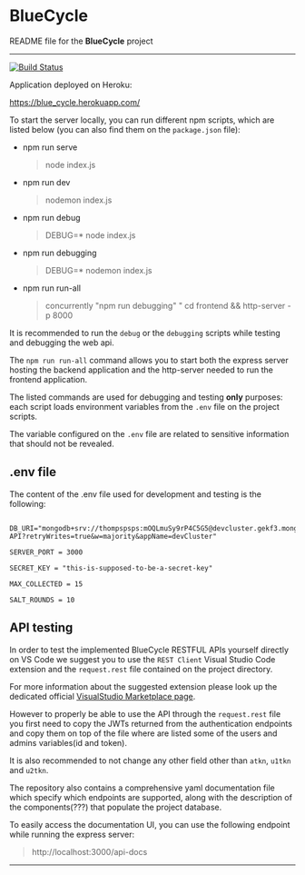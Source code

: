 # BlueCycle

  

README file for the **BlueCycle** project

---
[![Build Status]()]()

Application deployed on Heroku:

https://blue_cycle.herokuapp.com/

To start the server locally, you can run different npm scripts, which are listed below (you can also find them on the `package.json` file):

- npm run serve

  > node index.js

- npm run dev

  > nodemon index.js

- npm run debug

  > DEBUG=* node index.js

- npm run debugging

  > DEBUG=* nodemon index.js

- npm run run-all

  > concurrently \"npm run debugging\" \" cd frontend && http-server -p 8000

  

It is recommended to run the `debug` or the `debugging` scripts while testing and debugging the web api.

The `npm run run-all` command allows you to start both the express server hosting the backend application and the http-server needed to run the frontend application.

The listed commands are used for debugging and testing **only** purposes: each script loads environment variables from the `.env` file on the project scripts.

The variable configured on the `.env` file are related to sensitive information that should not be revealed.

## .env file
The content of the .env file used for development and testing is the following:
```

DB_URI="mongodb+srv://thompspsps:mOQLmuSy9rP4C5G5@devcluster.gekf3.mongodb.net/BlueCycle-API?retryWrites=true&w=majority&appName=devCluster"

SERVER_PORT = 3000

SECRET_KEY = "this-is-supposed-to-be-a-secret-key"

MAX_COLLECTED = 15

SALT_ROUNDS = 10

```  

## API testing
In order to test the implemented BlueCycle RESTFUL APIs yourself directly on VS Code we suggest you to use the `REST Client` Visual Studio Code extension and the `request.rest` file contained on the project directory.

For more information about the suggested extension please look up the dedicated official [VisualStudio Marketplace page](https://marketplace.visualstudio.com/items?itemName=humao.rest-client).

However to properly be able to use the API through the `request.rest` file you first need to copy the JWTs returned from the authentication endpoints and copy them on top of the file where are listed some of the users and admins variables(id and token).

It is also recommended to not change any other field other than `atkn`, `u1tkn` and `u2tkn`.

The repository also contains a comprehensive yaml documentation file which specify which endpoints are supported, along with the description of the components(???) that populate the project database.

To easily access the documentation UI, you can use the following endpoint while running the express server:
> http://localhost:3000/api-docs
 
---